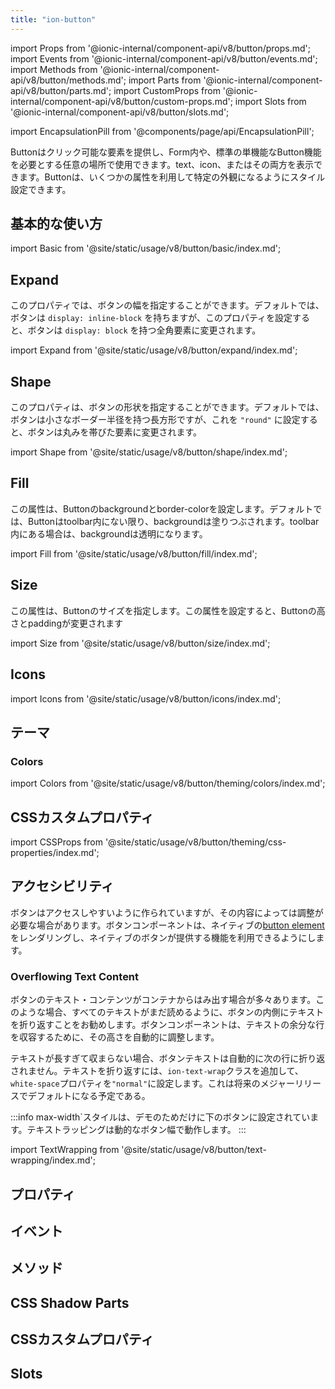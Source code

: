```yaml
---
title: "ion-button"
---
```

import Props from '@ionic-internal/component-api/v8/button/props.md';
import Events from '@ionic-internal/component-api/v8/button/events.md';
import Methods from '@ionic-internal/component-api/v8/button/methods.md';
import Parts from '@ionic-internal/component-api/v8/button/parts.md';
import CustomProps from '@ionic-internal/component-api/v8/button/custom-props.md';
import Slots from '@ionic-internal/component-api/v8/button/slots.md';

<head>
  <title>ion-button: Style Buttons with Custom CSS Properties</title>
  <meta name="description" content="ion-button は、標準的なボタン機能が必要な場所で使用するためのクリック可能な要素を提供します。カスタム CSS プロパティを使用して、ボタン要素をデザインし、スタイルを設定します。" />
</head>

import EncapsulationPill from '@components/page/api/EncapsulationPill';

<EncapsulationPill type="shadow" />

Buttonはクリック可能な要素を提供し、Form内や、標準の単機能なButton機能を必要とする任意の場所で使用できます。text、icon、またはその両方を表示できます。Buttonは、いくつかの属性を利用して特定の外観になるようにスタイル設定できます。

## 基本的な使い方

import Basic from '@site/static/usage/v8/button/basic/index.md';

<Basic />

## Expand

このプロパティでは、ボタンの幅を指定することができます。デフォルトでは、ボタンは `display: inline-block` を持ちますが、このプロパティを設定すると、ボタンは `display: block` を持つ全角要素に変更されます。

import Expand from '@site/static/usage/v8/button/expand/index.md';

<Expand />

## Shape

このプロパティは、ボタンの形状を指定することができます。デフォルトでは、ボタンは小さなボーダー半径を持つ長方形ですが、これを `"round"` に設定すると、ボタンは丸みを帯びた要素に変更されます。

import Shape from '@site/static/usage/v8/button/shape/index.md';

<Shape />


## Fill

この属性は、Buttonのbackgroundとborder-colorを設定します。デフォルトでは、Buttonはtoolbar内にない限り、backgroundは塗りつぶされます。toolbar内にある場合は、backgroundは透明になります。

import Fill from '@site/static/usage/v8/button/fill/index.md';

<Fill />

## Size

この属性は、Buttonのサイズを指定します。この属性を設定すると、Buttonの高さとpaddingが変更されます

import Size from '@site/static/usage/v8/button/size/index.md';

<Size />

## Icons

import Icons from '@site/static/usage/v8/button/icons/index.md';

<Icons />

## テーマ

### Colors

import Colors from '@site/static/usage/v8/button/theming/colors/index.md';

<Colors />

## CSSカスタムプロパティ

import CSSProps from '@site/static/usage/v8/button/theming/css-properties/index.md';

<CSSProps />

## アクセシビリティ

ボタンはアクセスしやすいように作られていますが、その内容によっては調整が必要な場合があります。ボタンコンポーネントは、ネイティブの[button element](https://developer.mozilla.org/en-US/docs/Web/HTML/Element/button)をレンダリングし、ネイティブのボタンが提供する機能を利用できるようにします。

### Overflowing Text Content

ボタンのテキスト・コンテンツがコンテナからはみ出す場合が多々あります。このような場合、すべてのテキストがまだ読めるように、ボタンの内側にテキストを折り返すことをお勧めします。ボタンコンポーネントは、テキストの余分な行を収容するために、その高さを自動的に調整します。

テキストが長すぎて収まらない場合、ボタンテキストは自動的に次の行に折り返されません。テキストを折り返すには、`ion-text-wrap`クラスを追加して、`white-space`プロパティを`"normal"`に設定します。これは将来のメジャーリリースでデフォルトになる予定である。

:::info
max-width`スタイルは、デモのためだけに下のボタンに設定されています。テキストラッピングは動的なボタン幅で動作します。
:::

import TextWrapping from '@site/static/usage/v8/button/text-wrapping/index.md';

<TextWrapping />

## プロパティ
<Props />

## イベント
<Events />

## メソッド
<Methods />

## CSS Shadow Parts
<Parts />

## CSSカスタムプロパティ
<CustomProps />

## Slots
<Slots />
